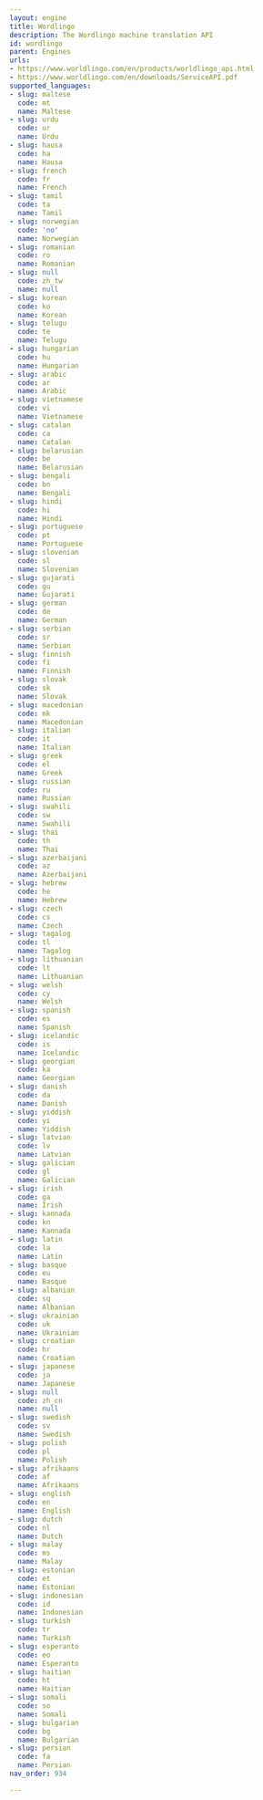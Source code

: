 ```yaml
---
layout: engine
title: Wordlingo
description: The Wordlingo machine translation API
id: wordlingo
parent: Engines
urls:
- https://www.worldlingo.com/en/products/worldlingo_api.html
- https://www.worldlingo.com/en/downloads/ServiceAPI.pdf
supported_languages:
- slug: maltese
  code: mt
  name: Maltese
- slug: urdu
  code: ur
  name: Urdu
- slug: hausa
  code: ha
  name: Hausa
- slug: french
  code: fr
  name: French
- slug: tamil
  code: ta
  name: Tamil
- slug: norwegian
  code: 'no'
  name: Norwegian
- slug: romanian
  code: ro
  name: Romanian
- slug: null
  code: zh_tw
  name: null
- slug: korean
  code: ko
  name: Korean
- slug: telugu
  code: te
  name: Telugu
- slug: hungarian
  code: hu
  name: Hungarian
- slug: arabic
  code: ar
  name: Arabic
- slug: vietnamese
  code: vi
  name: Vietnamese
- slug: catalan
  code: ca
  name: Catalan
- slug: belarusian
  code: be
  name: Belarusian
- slug: bengali
  code: bn
  name: Bengali
- slug: hindi
  code: hi
  name: Hindi
- slug: portuguese
  code: pt
  name: Portuguese
- slug: slovenian
  code: sl
  name: Slovenian
- slug: gujarati
  code: gu
  name: Gujarati
- slug: german
  code: de
  name: German
- slug: serbian
  code: sr
  name: Serbian
- slug: finnish
  code: fi
  name: Finnish
- slug: slovak
  code: sk
  name: Slovak
- slug: macedonian
  code: mk
  name: Macedonian
- slug: italian
  code: it
  name: Italian
- slug: greek
  code: el
  name: Greek
- slug: russian
  code: ru
  name: Russian
- slug: swahili
  code: sw
  name: Swahili
- slug: thai
  code: th
  name: Thai
- slug: azerbaijani
  code: az
  name: Azerbaijani
- slug: hebrew
  code: he
  name: Hebrew
- slug: czech
  code: cs
  name: Czech
- slug: tagalog
  code: tl
  name: Tagalog
- slug: lithuanian
  code: lt
  name: Lithuanian
- slug: welsh
  code: cy
  name: Welsh
- slug: spanish
  code: es
  name: Spanish
- slug: icelandic
  code: is
  name: Icelandic
- slug: georgian
  code: ka
  name: Georgian
- slug: danish
  code: da
  name: Danish
- slug: yiddish
  code: yi
  name: Yiddish
- slug: latvian
  code: lv
  name: Latvian
- slug: galician
  code: gl
  name: Galician
- slug: irish
  code: ga
  name: Irish
- slug: kannada
  code: kn
  name: Kannada
- slug: latin
  code: la
  name: Latin
- slug: basque
  code: eu
  name: Basque
- slug: albanian
  code: sq
  name: Albanian
- slug: ukrainian
  code: uk
  name: Ukrainian
- slug: croatian
  code: hr
  name: Croatian
- slug: japanese
  code: ja
  name: Japanese
- slug: null
  code: zh_cn
  name: null
- slug: swedish
  code: sv
  name: Swedish
- slug: polish
  code: pl
  name: Polish
- slug: afrikaans
  code: af
  name: Afrikaans
- slug: english
  code: en
  name: English
- slug: dutch
  code: nl
  name: Dutch
- slug: malay
  code: ms
  name: Malay
- slug: estonian
  code: et
  name: Estonian
- slug: indonesian
  code: id
  name: Indonesian
- slug: turkish
  code: tr
  name: Turkish
- slug: esperanto
  code: eo
  name: Esperanto
- slug: haitian
  code: ht
  name: Haitian
- slug: somali
  code: so
  name: Somali
- slug: bulgarian
  code: bg
  name: Bulgarian
- slug: persian
  code: fa
  name: Persian
nav_order: 934

---
```



